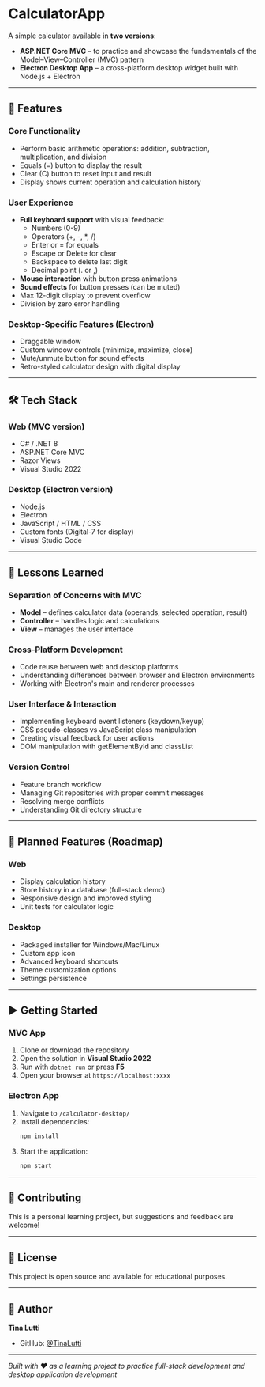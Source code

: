 # CalculatorApp

A simple calculator available in **two versions**:
- **ASP.NET Core MVC** – to practice and showcase the fundamentals of the Model–View–Controller (MVC) pattern
- **Electron Desktop App** – a cross-platform desktop widget built with Node.js + Electron

---

## 🚀 Features

### Core Functionality
- Perform basic arithmetic operations: addition, subtraction, multiplication, and division
- Equals (=) button to display the result
- Clear (C) button to reset input and result
- Display shows current operation and calculation history

### User Experience
- **Full keyboard support** with visual feedback:
  - Numbers (0-9)
  - Operators (+, -, *, /)
  - Enter or = for equals
  - Escape or Delete for clear
  - Backspace to delete last digit
  - Decimal point (. or ,)
- **Mouse interaction** with button press animations
- **Sound effects** for button presses (can be muted)
- Max 12-digit display to prevent overflow
- Division by zero error handling

### Desktop-Specific Features (Electron)
- Draggable window
- Custom window controls (minimize, maximize, close)
- Mute/unmute button for sound effects
- Retro-styled calculator design with digital display

---

## 🛠 Tech Stack

### Web (MVC version)
- C# / .NET 8
- ASP.NET Core MVC
- Razor Views
- Visual Studio 2022

### Desktop (Electron version)
- Node.js
- Electron
- JavaScript / HTML / CSS
- Custom fonts (Digital-7 for display)
- Visual Studio Code

---

## 📖 Lessons Learned

### Separation of Concerns with MVC
- **Model** – defines calculator data (operands, selected operation, result)
- **Controller** – handles logic and calculations
- **View** – manages the user interface

### Cross-Platform Development
- Code reuse between web and desktop platforms
- Understanding differences between browser and Electron environments
- Working with Electron's main and renderer processes

### User Interface & Interaction
- Implementing keyboard event listeners (keydown/keyup)
- CSS pseudo-classes vs JavaScript class manipulation
- Creating visual feedback for user actions
- DOM manipulation with getElementById and classList

### Version Control
- Feature branch workflow
- Managing Git repositories with proper commit messages
- Resolving merge conflicts
- Understanding Git directory structure

---

## 🔮 Planned Features (Roadmap)

### Web
- Display calculation history
- Store history in a database (full-stack demo)
- Responsive design and improved styling
- Unit tests for calculator logic

### Desktop
- Packaged installer for Windows/Mac/Linux
- Custom app icon
- Advanced keyboard shortcuts
- Theme customization options
- Settings persistence

---

## ▶ Getting Started

### MVC App
1. Clone or download the repository
2. Open the solution in **Visual Studio 2022**
3. Run with `dotnet run` or press **F5**
4. Open your browser at `https://localhost:xxxx`

### Electron App
1. Navigate to `/calculator-desktop/`
2. Install dependencies:
   ```bash
   npm install
   ```
3. Start the application:
   ```bash
   npm start
   ```

---


## 🤝 Contributing

This is a personal learning project, but suggestions and feedback are welcome!

---

## 📝 License

This project is open source and available for educational purposes.

---

## 👤 Author

**Tina Lutti**
- GitHub: [@TinaLutti](https://github.com/TinaLutti)

---

*Built with ❤️ as a learning project to practice full-stack development and desktop application development*
